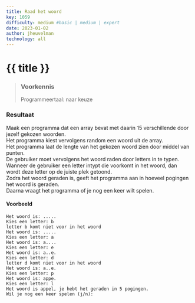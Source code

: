 ```yaml
---
title: Raad het woord
key: 1059
difficulty: medium #basic | medium | expert
date: 2023-01-02
author: jheuvelman
technology: all
---
```




# {{ title }}

> ### Voorkennis
> Programmeertaal: naar keuze

### Resultaat
Maak een programma dat een array bevat met daarin 15 verschillende door jezelf gekozen woorden.  
Het programma kiest vervolgens random een woord uit de array.  
Het programma laat de lengte van het gekozen woord zien door middel van punten.  
De gebruiker moet vervolgens het woord raden door letters in te typen.  
Wanneer de gebruiker een letter intypt die voorkomt in het woord, dan wordt deze letter op de juiste plek getoond.  
Zodra het woord geraden is, geeft het programma aan in hoeveel pogingen
het woord is geraden.  
Daarna vraagt het programma of je nog een keer wilt spelen.

#### Voorbeeld
```shell
Het woord is: ..... 
Kies een letter: b 
letter b komt niet voor in het woord 
Het woord is: ..... 
Kies een letter: a 
Het woord is: a.... 
Kies een letter: e 
Het woord is: a..e. 
Kies een letter: d 
letter d komt niet voor in het woord 
Het woord is: a..e. 
Kies een letter: p 
Het woord is: appe. 
Kies een letter: l 
Het woord is appel, je hebt het geraden in 5 pogingen. 
Wil je nog een keer spelen (j/n):
```